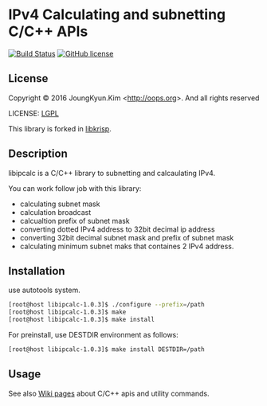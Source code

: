 IPv4 Calculating and subnetting C/C++ APIs
====
[![Build Status](https://travis-ci.org/Joungkyun/libipcalc.svg?branch=master)](https://travis-ci.org/Joungkyun/libipcalc) [![GitHub license](https://img.shields.io/badge/license-LGPLv2-blue.svg)](https://raw.githubusercontent.com/Joungkyun/libipcalc/master/LICENSE)

## License

Copyright &copy; 2016 JoungKyun.Kim &lt;http://oops.org&gt;. And all rights reserved

LICENSE: [LGPL](/LICENSE)

This library is forked in [libkrisp](https://github.com/Joungkyun/libkrisp).

## Description

libipcalc is a C/C++ library to subnetting and calcaulating IPv4.

You can work follow job with this library:

  * calculating subnet mask
  * calculation broadcast
  * calcualtion prefix of subnet mask
  * converting dotted IPv4 address to 32bit decimal ip address
  * converting 32bit decimal subnet mask and prefix of subnet mask
  * calculating minimum subnet maks that containes 2 IPv4 address.


## Installation

use autotools system.

```bash
[root@host libipcalc-1.0.3]$ ./configure --prefix=/path
[root@host libipcalc-1.0.3]$ make
[root@host libipcalc-1.0.3]$ make install
```

For preinstall, use DESTDIR environment as follows:

```bash
[root@host libipcalc-1.0.3]$ make install DESTDIR=/path
```

## Usage

See also [Wiki pages](https://github.com/Joungkyun/libipcalc/wiki) about C/C++ apis and utility commands.
